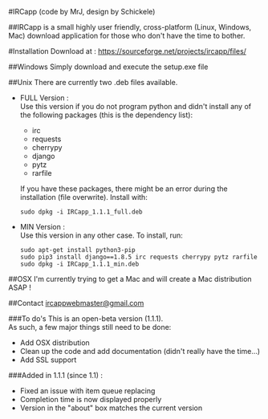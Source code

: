 #IRCapp (code by MrJ, design by Schickele)

##IRCapp is a small highly user friendly, cross-platform (Linux, Windows, Mac) download application for those who don't have the time to bother.

#Installation
Download at : <https://sourceforge.net/projects/ircapp/files/>

##Windows
Simply download and execute the setup.exe file

##Unix
There are currently two .deb files available.

*   FULL Version :  
    Use this version if you do not program python and didn't install any of the following packages (this is the dependency list):      
    
    *   irc
    *   requests
    *   cherrypy
    *   django
    *   pytz
    *   rarfile
    
    If you have these packages, there might be an error during the installation (file overwrite).
    Install with:          
    
        sudo dpkg -i IRCapp_1.1.1_full.deb

*   MIN Version :  
    Use this version in any other case. To install, run:         
     
        sudo apt-get install python3-pip
        sudo pip3 install django==1.8.5 irc requests cherrypy pytz rarfile
        sudo dpkg -i IRCapp_1.1.1_min.deb
        
##OSX
I'm currently trying to get a Mac and will create a Mac distribution ASAP !

##Contact
ircappwebmaster@gmail.com

###To do's
This is an open-beta version (1.1.1).  
As such, a few major things still need to be done:  

*   Add OSX distribution
*   Clean up the code and add documentation (didn't really have the time...)
*   Add SSL support

###Added in 1.1.1 (since 1.1) :
*   Fixed an issue with item queue replacing
*   Completion time is now displayed properly
*   Version in the "about" box matches the current version



